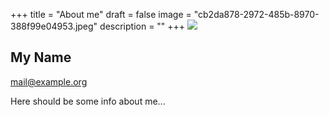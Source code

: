 +++
title = "About me"
draft = false
image = "cb2da878-2972-485b-8970-388f99e04953.jpeg"
description = ""
+++
![](/img/default-author.jpg)

## My Name

mail@example.org

Here should be some info about me...